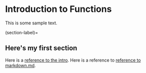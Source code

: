 # Introduction to Functions

This is some sample text.

(section-label)=
## Here's my first section

Here is a [reference to the intro](intro.md). Here is a reference to [reference to markdown.md](markdown.md).